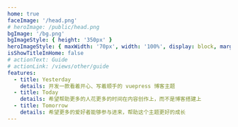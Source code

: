```yaml
---
home: true
faceImage: '/head.png'
# heroImage: /public/head.png
bgImage: '/bg.png'
bgImageStyle: { height: '350px' }
heroImageStyle: { maxWidth: '70px', width: '100%', display: block, margin: '9rem auto 2rem', background: '#fff', borderRadius: '1rem' }
isShowTitleInHome: false
# actionText: Guide
# actionLink: /views/other/guide
features:
  - title: Yesterday
    details: 开发一款看着开心、写着顺手的 vuepress 博客主题
  - title: Today
    details: 希望帮助更多的人花更多的时间在内容创作上，而不是博客搭建上
  - title: Tomorrow
    details: 希望更多的爱好者能够参与进来，帮助这个主题更好的成长
---
```

